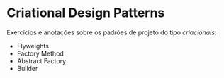 # Criational Design Patterns
Exercícios e anotações sobre os padrões de projeto do tipo *criacionais*:
- Flyweights
- Factory Method
- Abstract Factory
- Builder
